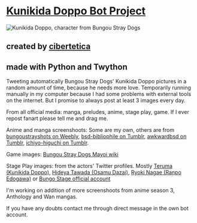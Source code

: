 # [Kunikida Doppo Bot Project](https://twitter.com/botkunikida)

![Kunikida Doppo, character from Bungou Stray Dogs](https://bungoustrayshots.weebly.com/uploads/9/0/7/4/90745023/0667_36_orig.png)

## created by [cibertetica](https://github.com/cibertetica)

## made with Python and Twython

Tweeting automatically Bungou Stray Dogs' Kunikida Doppo pictures in a random amount of time, because he needs more love. Temporarily running manually in my computer because I had some problems with external tools on the internet. But I promise to always post at least 3 images every day.

From all official media: manga, preludes, anime, stage play, game. If I ever repost fanart please tell me and drag me.

Anime and manga screenshoots: Some are my own, others are from [bungoustrayshots on Weebly](https://bungoustrayshots.weebly.com/), [bsd-bibliophile on Tumblr](https://bsd-bibliophile.tumblr.com/tagged/kunikida-doppo), [awkwardbsd on Tumblr](https://awkwardbsd.tumblr.com/tagged/kunikida-doppo), [ichiyo-higuchi on Tumblr](https://ichiyo-higuchi.tumblr.com/tagged/bsda).

Game images: [Bungou Stray Dogs Mayoi wiki](https://bungomayoi.fandom.com/wiki/Main)

Stage Play images: from the actors' Twitter profiles. Mostly [Teruma (Kunikida Doppo)](https://twitter.com/teruma_0606), [Hideya Tawada (Osamu Dazai)](https://twitter.com/hideyatawada), [Ryoki Nagae (Ranpo Edogawa)](https://twitter.com/Ryoki_N0826) or [Bungo Stage official account](https://twitter.com/bungo_stage)

I'm working on addition of more screenshoots from anime season 3, Anthology and Wan mangas.

If you have any doubts contact me through direct message in the own bot account.
